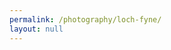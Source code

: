 ```yaml
---
permalink: /photography/loch-fyne/
layout: null
---
```

<!DOCTYPE html>
<html>
  <head>
    <meta http-equiv="content-type" content="text/html; charset=utf-8" />
    <meta http-equiv="refresh" content="0;url={% post_url 2012-09-11-loch-fyne %}" />
  </head>
</html>